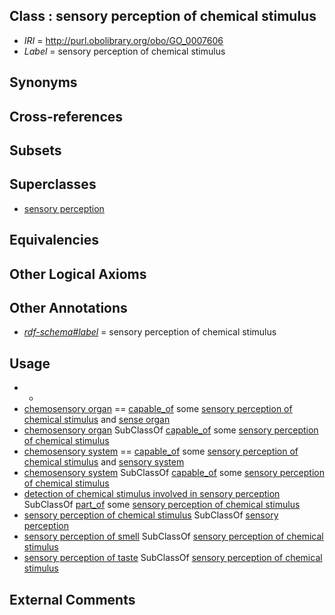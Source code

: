 
## Class : sensory perception of chemical stimulus

 * *IRI* = http://purl.obolibrary.org/obo/GO_0007606
 * *Label* = sensory perception of chemical stimulus

## Synonyms


## Cross-references


## Subsets


## Superclasses

 * [sensory perception](../../GO/00/GO_0007600.md)

## Equivalencies


## Other Logical Axioms


## Other Annotations

 * *[rdf-schema#label](../../el/rdf-schema#label.md)* = sensory perception of chemical stimulus

## Usage

 * -
 * [chemosensory organ](../../UBERON/05/UBERON_0000005.md) == [capable_of](../../RO/15/RO_0002215.md) some [sensory perception of chemical stimulus](../../GO/06/GO_0007606.md) and [sense organ](../../UBERON/20/UBERON_0000020.md)
 * [chemosensory organ](../../UBERON/05/UBERON_0000005.md) SubClassOf [capable_of](../../RO/15/RO_0002215.md) some [sensory perception of chemical stimulus](../../GO/06/GO_0007606.md)
 * [chemosensory system](../../UBERON/26/UBERON_0005726.md) == [capable_of](../../RO/15/RO_0002215.md) some [sensory perception of chemical stimulus](../../GO/06/GO_0007606.md) and [sensory system](../../UBERON/32/UBERON_0001032.md)
 * [chemosensory system](../../UBERON/26/UBERON_0005726.md) SubClassOf [capable_of](../../RO/15/RO_0002215.md) some [sensory perception of chemical stimulus](../../GO/06/GO_0007606.md)
 * [detection of chemical stimulus involved in sensory perception](../../GO/07/GO_0050907.md) SubClassOf [part_of](../../BFO/50/BFO_0000050.md) some [sensory perception of chemical stimulus](../../GO/06/GO_0007606.md)
 * [sensory perception of chemical stimulus](../../GO/06/GO_0007606.md) SubClassOf [sensory perception](../../GO/00/GO_0007600.md)
 * [sensory perception of smell](../../GO/08/GO_0007608.md) SubClassOf [sensory perception of chemical stimulus](../../GO/06/GO_0007606.md)
 * [sensory perception of taste](../../GO/09/GO_0050909.md) SubClassOf [sensory perception of chemical stimulus](../../GO/06/GO_0007606.md)

## External Comments

